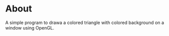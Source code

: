 # About 
A simple program to drawa a colored triangle with colored background on a window using OpenGL.
